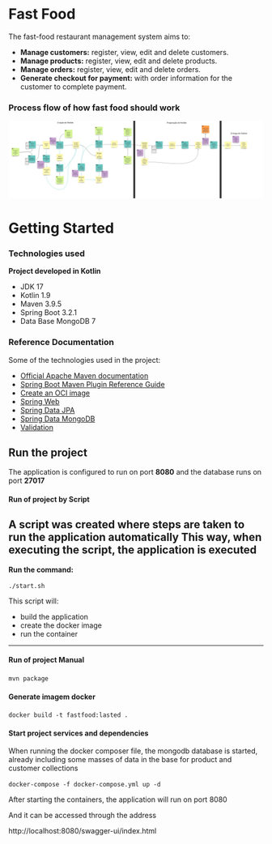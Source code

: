 # Fast Food

The fast-food restaurant management system aims to:

- **Manage customers:** register, view, edit and delete customers.
- **Manage products:** register, view, edit and delete products.
- **Manage orders:** register, view, edit and delete orders.
- **Generate checkout for payment:** with order information for the customer to complete payment.

### Process flow of how fast food should work
![img.png](docs/img.png)



# Getting Started

### Technologies used

**Project developed in Kotlin**

- JDK 17
- Kotlin 1.9
- Maven 3.9.5
- Spring Boot 3.2.1
- Data Base MongoDB 7


### Reference Documentation
Some of the technologies used in the project:

* [Official Apache Maven documentation](https://maven.apache.org/guides/index.html)
* [Spring Boot Maven Plugin Reference Guide](https://docs.spring.io/spring-boot/docs/3.2.1/maven-plugin/reference/html/)
* [Create an OCI image](https://docs.spring.io/spring-boot/docs/3.2.1/maven-plugin/reference/html/#build-image)
* [Spring Web](https://docs.spring.io/spring-boot/docs/3.2.1/reference/htmlsingle/index.html#web)
* [Spring Data JPA](https://docs.spring.io/spring-boot/docs/3.2.1/reference/htmlsingle/index.html#data.sql.jpa-and-spring-data)
* [Spring Data MongoDB](https://docs.spring.io/spring-boot/docs/3.2.1/reference/htmlsingle/index.html#data.nosql.mongodb)
* [Validation](https://docs.spring.io/spring-boot/docs/3.2.1/reference/htmlsingle/index.html#io.validation)

## Run the project

The application is configured to run on port **8080** and the database runs on port **27017**

#### Run of project by Script

A script was created where steps are taken to run the application automatically
This way, when executing the script, the application is executed
---

**Run the command:** 

``./start.sh``

This script will:
- build the application
- create the docker image
- run the container
---

#### Run of project Manual
``mvn package``

#### Generate imagem docker
`` docker build -t fastfood:lasted . ``

#### Start project services and dependencies
When running the docker composer file, the mongodb database is started,
already including some masses of data in the base for product and customer collections

``docker-compose -f docker-compose.yml up -d``

After starting the containers, the application will run on port 8080

And it can be accessed through the address

http://localhost:8080/swagger-ui/index.html







